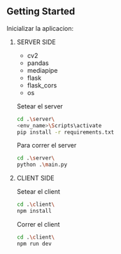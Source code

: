 <!-- GETTING STARTED -->
## Getting Started

Inicializar la aplicacion:

1. SERVER SIDE
   + cv2
   + pandas
   + mediapipe
   + flask
   + flask_cors
   + os

   Setear el server
    ```sh
   cd .\server\
   <env_name>\Scripts\activate
   pip install -r requirements.txt 
   ```
  
   Para correr el server
   ```sh
   cd .\server\
   python .\main.py
   ```
3. CLIENT SIDE


   Setear el client
    ```sh
   cd .\client\
   npm install 
   ```

   Correr el client
   ```sh
   cd .\client\
   npm run dev
   ```

